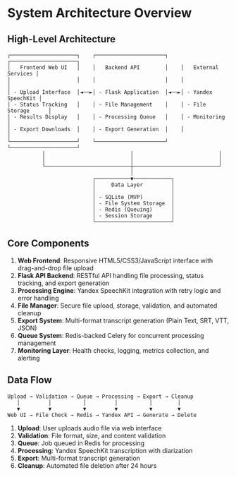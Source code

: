 # System Architecture Overview

## High-Level Architecture

```
┌─────────────────────┐    ┌──────────────────────┐    ┌─────────────────────┐
│   Frontend Web UI   │    │   Backend API        │    │   External Services │
│                     │    │                      │    │                     │
│ - Upload Interface  │◄──►│ - Flask Application  │◄──►│ - Yandex SpeechKit │
│ - Status Tracking   │    │ - File Management    │    │ - File Storage      │
│ - Results Display   │    │ - Processing Queue   │    │ - Monitoring        │
│ - Export Downloads  │    │ - Export Generation  │    │                     │
└─────────────────────┘    └──────────────────────┘    └─────────────────────┘
           │                           │                           │
           │                           │                           │
           └───────────────────────────┼───────────────────────────┘
                                       │
                           ┌───────────▼────────────┐
                           │     Data Layer         │
                           │                        │
                           │ - SQLite (MVP)         │
                           │ - File System Storage  │
                           │ - Redis (Queuing)      │
                           │ - Session Storage      │
                           └────────────────────────┘
```

## Core Components

1. **Web Frontend**: Responsive HTML5/CSS3/JavaScript interface with drag-and-drop file upload
2. **Flask API Backend**: RESTful API handling file processing, status tracking, and export generation
3. **Processing Engine**: Yandex SpeechKit integration with retry logic and error handling
4. **File Manager**: Secure file upload, storage, validation, and automated cleanup
5. **Export System**: Multi-format transcript generation (Plain Text, SRT, VTT, JSON)
6. **Queue System**: Redis-backed Celery for concurrent processing management
7. **Monitoring Layer**: Health checks, logging, metrics collection, and alerting

## Data Flow

```
Upload → Validation → Queue → Processing → Export → Cleanup
   │         │          │         │          │        │
   ▼         ▼          ▼         ▼          ▼        ▼
Web UI → File Check → Redis → Yandex API → Generate → Delete
```

1. **Upload**: User uploads audio file via web interface
2. **Validation**: File format, size, and content validation
3. **Queue**: Job queued in Redis for processing
4. **Processing**: Yandex SpeechKit transcription with diarization
5. **Export**: Multi-format transcript generation
6. **Cleanup**: Automated file deletion after 24 hours
